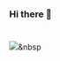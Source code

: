 ### Hi there 👋

#
<img src="https://img.shields.io/badge/Python-3766AB?style=flat-square&logo=#3776AB&logoColor=white"/></a>&nbsp 



<!--
**DongU-Lee/DongU-Lee** is a ✨ _special_ ✨ repository because its `README.md` (this file) appears on your GitHub profile.

Here are some ideas to get you started:

- 🔭 I’m currently working on ...
- 🌱 I’m currently learning ...
- 👯 I’m looking to collaborate on ...
- 🤔 I’m looking for help with ...
- 💬 Ask me about ...
- 📫 How to reach me: ...
- 😄 Pronouns: ...
- ⚡ Fun fact: ...
-->
